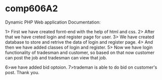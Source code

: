 # comp606A2
Dynamic PHP Web application 
Documentation: 

1> First we have created fornt-end with the help of html and css.
2> After that we have creted login and register page for user.
3> We have created database to store and retrive the data of login and register page.
4> And then we have added classes of login and register.
5> Now we have login functionality of tradesman and customer, so based on that now customer can post the job and tradesman can view that job.

6>we have added bid optoion.
7>trademan is able to do bid on customer's post.
Thank you.
